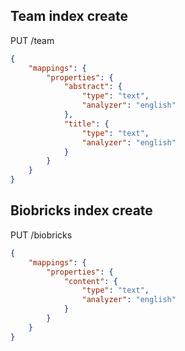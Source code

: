 ## Team index create
PUT /team
```json
{
	"mappings": {
		"properties": {
			"abstract": {
				"type": "text",
				"analyzer": "english"
			},
			"title": {
				"type": "text",
				"analyzer": "english"
			}
		}
	}
}
```

## Biobricks index create
PUT /biobricks
```json
{
	"mappings": {
		"properties": {
			"content": {
				"type": "text",
				"analyzer": "english"
			}
		}
	}
}
```